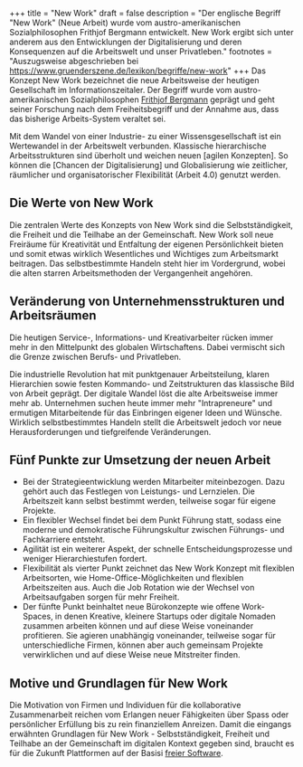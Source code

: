 +++
title = "New Work"
draft = false
description = "Der englische Begriff \"New Work\" (Neue Arbeit) wurde vom austro-amerikanischen Sozialphilosophen Frithjof Bergmann entwickelt. New Work ergibt sich unter anderem aus den Entwicklungen der Digitalisierung und deren Konsequenzen auf die Arbeitswelt und unser Privatleben."
footnotes = "Auszugsweise abgeschrieben bei https://www.gruenderszene.de/lexikon/begriffe/new-work"
+++
Das Konzept New Work bezeichnet die neue Arbeitsweise der heutigen Gesellschaft im Informationszeitaler. Der Begriff wurde vom austro-amerikanischen Sozialphilosophen [Frithjof Bergmann](https://de.wikipedia.org/wiki/Frithjof_Bergmann) geprägt und geht seiner Forschung nach dem Freiheitsbegriff und der Annahme aus, dass das bisherige Arbeits-System veraltet sei.

Mit dem Wandel von einer Industrie- zu einer Wissensgesellschaft ist ein Wertewandel in der Arbeitswelt verbunden. Klassische hierarchische Arbeitsstrukturen sind überholt und weichen neuen \[agilen Konzepten]. So können die \[Chancen der Digitalisierung] und Globalisierung wie zeitlicher, räumlicher und organisatorischer Flexibilität (Arbeit 4.0) genutzt werden.

## Die Werte von New Work

Die zentralen Werte des Konzepts von New Work sind die Selbstständigkeit, die Freiheit und die Teilhabe an der Gemeinschaft. New Work soll neue Freiräume für Kreativität und Entfaltung der eigenen Persönlichkeit bieten und somit etwas wirklich Wesentliches und Wichtiges zum Arbeitsmarkt beitragen. Das selbstbestimmte Handeln steht hier im Vordergrund, wobei die alten starren Arbeitsmethoden der Vergangenheit angehören.

## Veränderung von Unternehmensstrukturen und Arbeitsräumen

Die heutigen Service-, Informations- und Kreativarbeiter rücken immer mehr in den Mittelpunkt des globalen Wirtschaftens. Dabei vermischt sich die Grenze zwischen Berufs- und Privatleben. 

Die industrielle Revolution hat mit punktgenauer Arbeitsteilung, klaren Hierarchien sowie festen Kommando- und Zeitstrukturen das klassische Bild von Arbeit geprägt. Der digitale Wandel löst die alte Arbeitsweise immer mehr ab. Unternehmen suchen heute immer mehr "Intrapreneure" und ermutigen Mitarbeitende für das Einbringen eigener Ideen und Wünsche. Wirklich selbstbestimmtes Handeln stellt die Arbeitswelt jedoch vor neue Herausforderungen und tiefgreifende Veränderungen.

## Fünf Punkte zur Umsetzung der neuen Arbeit

* Bei der Strategieentwicklung werden Mitarbeiter miteinbezogen. Dazu gehört auch das Festlegen von Leistungs- und Lernzielen. Die Arbeitszeit kann selbst bestimmt werden, teilweise sogar für eigene Projekte.
* Ein flexibler Wechsel findet bei dem Punkt Führung statt, sodass eine moderne und demokratische Führungskultur zwischen Führungs- und Fachkarriere entsteht.
* Agilität ist ein weiterer Aspekt, der schnelle Entscheidungsprozesse und weniger Hierarchiestufen fordert.
* Flexibilität als vierter Punkt zeichnet das New Work Konzept mit flexiblen Arbeitsorten, wie Home-Office-Möglichkeiten und flexiblen Arbeitszeiten aus. Auch die Job Rotation wie der Wechsel von Arbeitsaufgaben sorgen für mehr Freiheit.
* Der fünfte Punkt beinhaltet neue Bürokonzepte wie offene Work-Spaces, in denen Kreative, kleinere Startups oder digitale Nomaden zusammen arbeiten können und auf diese Weise voneinander profitieren. Sie agieren unabhängig voneinander, teilweise sogar für unterschiedliche Firmen, können aber auch gemeinsam Projekte verwirklichen und auf diese Weise neue Mitstreiter finden.

## Motive und Grundlagen für New Work

Die Motivation von Firmen und Individuen für die kollaborative Zusammenarbeit reichen vom Erlangen neuer Fähigkeiten über Spass oder persönlicher Erfüllung bis zu rein finanziellem Anreizen. Damit die eingangs erwähnten Grundlagen für New Work - Selbstständigkeit, Freiheit und Teilhabe an der Gemeinschaft im digitalen Kontext gegeben sind, braucht es für die Zukunft Plattformen auf der Basisi [freier Software](https://www.kunokunz.ch/weshalb-freie-software/). 

##

